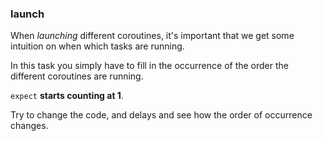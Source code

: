 ### launch

When _launching_ different coroutines, it's important that we get some intuition on when which tasks are running.

In this task you simply have to fill in the occurrence of the order the different coroutines are running.

`expect` **starts counting at 1**.

Try to change the code, and delays and see how the order of occurrence changes.

